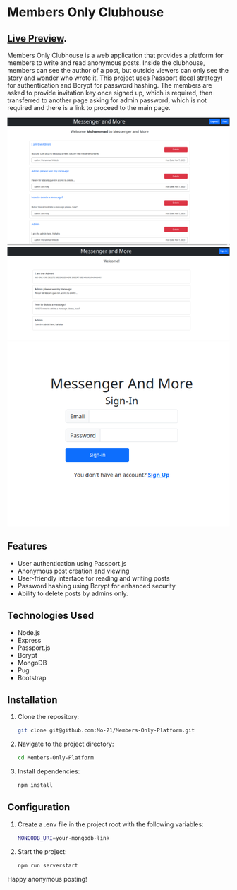 # Members Only Clubhouse

## [Live Preview](https://members-only-platform-production.up.railway.app/).

Members Only Clubhouse is a web application that provides a platform for members to write and read anonymous posts. Inside the clubhouse, members can see the author of a post, but outside viewers can only see the story and wonder who wrote it. This project uses Passport (local strategy) for authentication and Bcrypt for password hashing. The members are asked to provide invitation key once signed up, which is required, then transferred to another page asking for admin password, which is not required and there is a link to proceed to the main page.

![Homepage](public/images/main.png)
![anonymous homepage page](public/images/main-no-sign-in.png)
![Sign in page](public/images/sign-in-page.png)

## Features

- User authentication using Passport.js
- Anonymous post creation and viewing
- User-friendly interface for reading and writing posts
- Password hashing using Bcrypt for enhanced security
- Ability to delete posts by admins only.

## Technologies Used

- Node.js
- Express
- Passport.js
- Bcrypt
- MongoDB
- Pug
- Bootstrap

## Installation

1. Clone the repository:

   ```bash
   git clone git@github.com:Mo-21/Members-Only-Platform.git

   ```

2. Navigate to the project directory:

   ```bash
   cd Members-Only-Platform

   ```

3. Install dependencies:

   ```bash
   npm install
   ```

## Configuration

1. Create a .env file in the project root with the following variables:

   ```bash
   MONGODB_URI=your-mongodb-link
   ```

2. Start the project:

   ```bash
   npm run serverstart
   ```
Happy anonymous posting!
